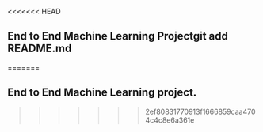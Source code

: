 <<<<<<< HEAD
## End to End Machine Learning Projectgit add README.md
=======
## End to End Machine Learning project.
>>>>>>> 2ef80831770913f1666859caa4704c4c8e6a361e
